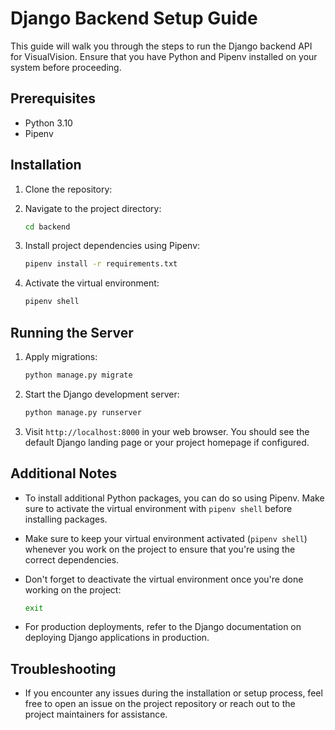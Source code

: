 # Django Backend Setup Guide

This guide will walk you through the steps to run the Django backend API for VisualVision. Ensure that you have Python and Pipenv installed on your system before proceeding.

## Prerequisites

- Python 3.10
- Pipenv

## Installation

1. Clone the repository:

2. Navigate to the project directory:

   ```bash
   cd backend
   ```

3. Install project dependencies using Pipenv:

   ```bash
   pipenv install -r requirements.txt
   ```

4. Activate the virtual environment:

   ```bash
   pipenv shell
   ```

## Running the Server

1. Apply migrations:

   ```bash
   python manage.py migrate
   ```

2. Start the Django development server:

   ```bash
   python manage.py runserver
   ```

3. Visit `http://localhost:8000` in your web browser. You should see the default Django landing page or your project homepage if configured.

## Additional Notes

- To install additional Python packages, you can do so using Pipenv. Make sure to activate the virtual environment with `pipenv shell` before installing packages.

- Make sure to keep your virtual environment activated (`pipenv shell`) whenever you work on the project to ensure that you're using the correct dependencies.

- Don't forget to deactivate the virtual environment once you're done working on the project:

  ```bash
  exit
  ```

- For production deployments, refer to the Django documentation on deploying Django applications in production.

## Troubleshooting

- If you encounter any issues during the installation or setup process, feel free to open an issue on the project repository or reach out to the project maintainers for assistance.
